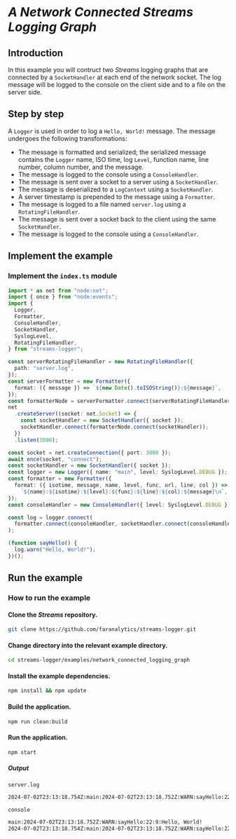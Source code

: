 # _A Network Connected Streams Logging Graph_

## Introduction

In this example you will contruct two _Streams_ logging graphs that are connected by a `SocketHandler` at each end of the network socket. The log message will be logged to the console on the client side and to a file on the server side.

## Step by step

A `Logger` is used in order to log a `Hello, World!` message. The message undergoes the following transformations:

- The message is formatted and serialized; the serialized message contains the `Logger` name, ISO time, log `Level`, function name, line number, column number, and the message.
- The message is logged to the console using a `ConsoleHandler`.
- The message is sent over a socket to a server using a `SocketHandler`.
- The message is deserialized to a `LogContext` using a `SocketHandler`.
- A server timestamp is prepended to the message using a `Formatter`.
- The message is logged to a file named `server.log` using a `RotatingFileHandler`.
- The message is sent over a socket back to the client using the same `SocketHandler`.
- The message is logged to the console using a `ConsoleHandler`.

## Implement the example

### Implement the `index.ts` module

```ts
import * as net from "node:net";
import { once } from "node:events";
import {
  Logger,
  Formatter,
  ConsoleHandler,
  SocketHandler,
  SyslogLevel,
  RotatingFileHandler,
} from "streams-logger";

const serverRotatingFileHandler = new RotatingFileHandler({
  path: "server.log",
});
const serverFormatter = new Formatter({
  format: ({ message }) => `${new Date().toISOString()}:${message}`,
});
const formatterNode = serverFormatter.connect(serverRotatingFileHandler);
net
  .createServer((socket: net.Socket) => {
    const socketHandler = new SocketHandler({ socket });
    socketHandler.connect(formatterNode.connect(socketHandler));
  })
  .listen(3000);

const socket = net.createConnection({ port: 3000 });
await once(socket, "connect");
const socketHandler = new SocketHandler({ socket });
const logger = new Logger({ name: "main", level: SyslogLevel.DEBUG });
const formatter = new Formatter({
  format: ({ isotime, message, name, level, func, url, line, col }) =>
    `${name}:${isotime}:${level}:${func}:${line}:${col}:${message}\n`,
});
const consoleHandler = new ConsoleHandler({ level: SyslogLevel.DEBUG });

const log = logger.connect(
  formatter.connect(consoleHandler, socketHandler.connect(consoleHandler))
);

(function sayHello() {
  log.warn("Hello, World!");
})();
```

## Run the example

### How to run the example

#### Clone the _Streams_ repository.

```bash
git clone https://github.com/faranalytics/streams-logger.git
```

#### Change directory into the relevant example directory.

```bash
cd streams-logger/examples/network_connected_logging_graph
```

#### Install the example dependencies.

```bash
npm install && npm update
```

#### Build the application.

```bash
npm run clean:build
```

#### Run the application.

```bash
npm start
```

##### Output

`server.log`

```bash
2024-07-02T23:13:18.754Z:main:2024-07-02T23:13:18.752Z:WARN:sayHello:22:9:Hello, World!
```

`console`

```bash
main:2024-07-02T23:13:18.752Z:WARN:sayHello:22:9:Hello, World!
2024-07-02T23:13:18.754Z:main:2024-07-02T23:13:18.752Z:WARN:sayHello:22:9:Hello, World!
```
